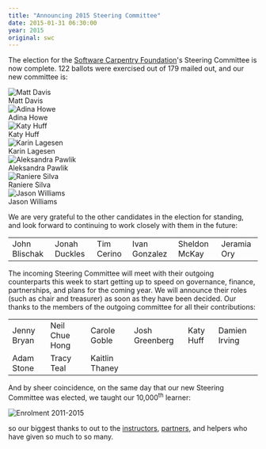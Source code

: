 ```yaml
---
title: "Announcing 2015 Steering Committee"
date: 2015-01-31 06:30:00
year: 2015
original: swc
---
```

<p>
  The election for the <a href="{{site.baseurl}}/scf/">Software Carpentry Foundation</a>'s Steering Committee
  is now complete.
  122 ballots were exercised out of 179 mailed out,
  and our new committee is:
</p>
<div class="row">
  <div class="col-sm-3">
    <img src="{{site.github.url}}/files/people/davis_m.jpg" alt="Matt Davis" />
    <br/>
    Matt Davis
  </div>
  <div class="col-sm-3">
    <img src="{{site.github.url}}/files/people/chuang-howe_a.jpg" alt="Adina Howe" />
    <br/>
    Adina Howe
  </div>
  <div class="col-sm-3">
    <img src="{{site.github.url}}/files/people/huff_k.png" alt="Katy Huff" />
    <br/>
    Katy Huff
  </div>
  <div class="col-sm-3">
    <img src="{{site.github.url}}/files/people/lagesen_k.jpg" alt="Karin Lagesen" />
    <br/>
    Karin Lagesen
  </div>
</div>
<div class="row">
  <div class="col-sm-3">
    <img src="{{site.github.url}}/files/people/pawlik_a.jpg" alt="Aleksandra Pawlik" />
    <br/>
    Aleksandra Pawlik
  </div>
  <div class="col-sm-3">
    <img src="{{site.github.url}}/files/people/silva_raniere.jpg" alt="Raniere Silva" />
    <br/>
    Raniere Silva
  </div>
  <div class="col-sm-3">
    <img src="{{site.github.url}}/files/people/williams_jason.jpg" alt="Jason Williams" />
    <br/>
    Jason Williams
  </div>
  <div class="col-sm-3">
  </div>
</div>
<p>
  We are very grateful to the other candidates in the election for standing,
  and look forward to continuing to work closely with them in the future:
</p>
<table class="table table-striped">
  <tr>
    <td>John Blischak</td>
    <td>Jonah Duckles</td>
    <td>Tim Cerino</td>
    <td>Ivan Gonzalez</td>
    <td>Sheldon McKay</td>
    <td>Jeramia Ory</td>
  </tr>
</table>
<p>
  The incoming Steering Committee will meet with their outgoing counterparts this week
  to start getting up to speed on governance, finance, partnerships, and plans for the coming year.
  We will announce their roles (such as chair and treasurer) as soon as they have been decided.
  Our thanks to the members of the outgoing committee for all their contributions:
</p>
<table class="table table-striped">
  <tr>
    <td>Jenny Bryan</td>
    <td>Neil Chue Hong</td>
    <td>Carole Goble</td>
    <td>Josh Greenberg</td>
    <td>Katy Huff</td>
    <td>Damien Irving</td>
  </tr>
  <tr>
    <td>Adam Stone</td>
    <td>Tracy Teal</td>
    <td>Kaitlin Thaney</td>
    <td></td>
    <td></td>
    <td></td>
  </tr>
</table>
<p>
  And by sheer coincidence,
  on the same day that our new Steering Committee was elected,
  we taught our 10,000<sup>th</sup> learner:
</p>
<p>
  <img src="{{site.github.url}}/files/2015/01/enrolment-2015-01.png" alt="Enrolment 2011-2015" />
</p>
<p>
  so our biggest thanks to out to the <a href="{{site.baseurl}}/team/">instructors</a>,
  <a href="{{site.baseurl}}/scf/partners/">partners</a>,
  and helpers who have given so much to so many.
</p>
